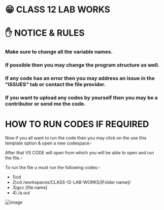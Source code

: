 # 😁 CLASS 12 LAB WORKS

# ✋ NOTICE & RULES

### Make sure to change all the variable names.

### If possible then you may change the program structure as well.

### If any code has an error then you may address an issue in the "ISSUES" tab or contact the file provider.

### If you want to upload any codes by yourself then you may be a contributor or send me the code.
 
# HOW TO RUN CODES IF REQUIRED

Now if you all want to run the code then you may click on the use this template option & open a new codespace-

After that VS CODE will open from which you will be able to open and run the file.-

To run the file u must run the following codes:- 
 -  1)cd
 -  2)cd /workspaces/CLASS-12-LAB-WORKS/[Folder name]/
 -  3)gcc [file name]
 -  4)./a.out

![image](https://github.com/ghostrunner0/CLASS-12-LAB-WORKS/assets/138878654/1d0d8735-373d-40e0-bac2-57edafdd4dee)
